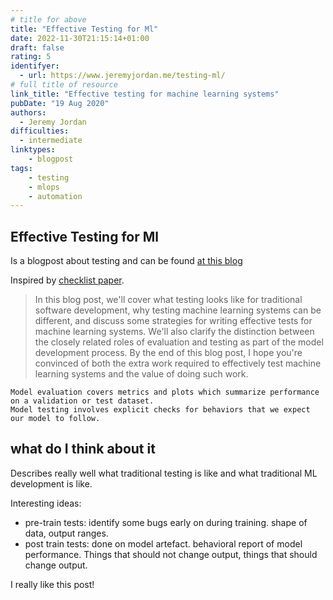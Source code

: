 ```yaml
---
# title for above
title: "Effective Testing for Ml"
date: 2022-11-30T21:15:14+01:00
draft: false
rating: 5
identifyer:
  - url: https://www.jeremyjordan.me/testing-ml/
# full title of resource
link_title: "Effective testing for machine learning systems"
pubDate: "19 Aug 2020"
authors:
  - Jeremy Jordan
difficulties:
  - intermediate
linktypes:
    - blogpost
tags:
    - testing
    - mlops
    - automation
---
```


## Effective Testing for Ml
Is a blogpost about testing and can be found [at this blog](https://www.jeremyjordan.me/testing-ml/)

Inspired by [checklist paper](https://homes.cs.washington.edu/~marcotcr/acl20_checklist.pdf).

> In this blog post, we'll cover what testing looks like for traditional software development, why testing machine learning systems can be different, and discuss some strategies for writing effective tests for machine learning systems. We'll also clarify the distinction between the closely related roles of evaluation and testing as part of the model development process. By the end of this blog post, I hope you're convinced of both the extra work required to effectively test machine learning systems and the value of doing such work.


    Model evaluation covers metrics and plots which summarize performance on a validation or test dataset.
    Model testing involves explicit checks for behaviors that we expect our model to follow.

## what do I think about it
Describes really well what traditional testing is like and what traditional ML development is like. 

Interesting ideas:
- pre-train tests: identify some bugs early on  during training.  shape of data, output ranges.
- post train tests: done on model artefact. behavioral report of model performance. Things that should not change output, things that should change output. 

I really like this post!
